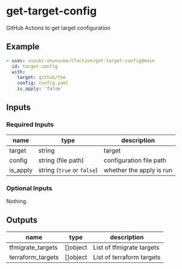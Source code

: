 # get-target-config

GitHub Actions to get target configuration

## Example

```yaml
- uses: suzuki-shunsuke/tfaction/get-target-config@main
  id: target-config
  with:
    target: github/foo
    config: config.yaml
    is_apply: 'false'
```

## Inputs

### Required Inputs

name | type | description
--- | --- | ---
target | string | target
config | string (file path) | configuration file path
is_apply | string (`true` or `false`) | whether the apply is run

### Optional Inputs

Nothing.

## Outputs

name | type | description
--- | --- | ---
tfmigrate_targets | []object | List of tfmigrate targets
terraform_targets | []object | List of terraform targets
